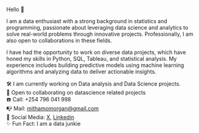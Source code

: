 Hello 👋

I am a data enthusiast with a strong background in statistics and programming, passionate about leveraging data science and analytics to solve real-world problems through innovative projects. Professionally, I am also open to collaborations in these fields.

I have had the opportunity to work on diverse data projects, which have honed my skills in Python, SQL, Tableau, and statistical analysis. My experience includes building predictive models using machine learning algorithms and analyzing data to deliver actionable insights.

🛠️ I am currently working on Data analysis and Data Science projects.</br>
🤝 Open to collaborating on datascience related projects</br>
☎️ Call: +254 796 041 998</br>
📭 Mail: mithamomorgan@gmail.com</br>
💬 Social Media: [X](https://x.com/morgan_murimi?s=09), [Linkedin](https://www.linkedin.com/in/morgan-murimi-0494b8264/)</br>
✨ Fun Fact: I am a data junkie</br>






<!---
MorganTheAnalyst/MorganTheAnalyst is a ✨ special ✨ repository because its `README.md` (this file) appears on your GitHub profile.
You can click the Preview link to take a look at your changes.
--->
